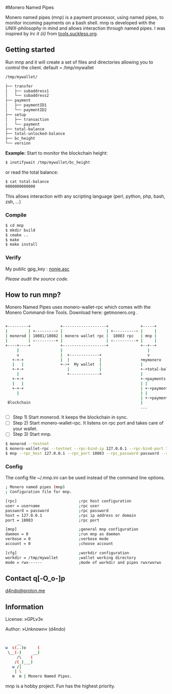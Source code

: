 #Monero Named Pipes

Monero named pipes (mnp) is a payment processor, using named pipes, to monitor incoming payments on a bash shell.
mnp is developed with the *UNIX-philosophy* in mind and allows interaction through named pipes. I was inspired by *Irc it (ii)* from [tools.suckless.org](https://tools.suckless.org/ii/).


## Getting started

Run mnp and it will create a set of files and directories allowing you to control the client.
default = /tmp/mywallet


```bash
/tmp/mywallet/

├── transfer
│   ├── subaddress1
│   └── subaddress2
├── payment
│   ├── paymentID1
│ 	└── paymentID2
├── setup
│   ├── transaction
│   └── payment
├── total-balance
├── total-unlocked-balance
├── bc_height
└── version
```

**Example:**
Start to monitor the blockchain height:

```bash
$ inotifywait /tmp/mywallet/bc_height
```

or read the total balance:

```bash
$ cat total-balance
0000000000000
```

This allows interaction with any scripting language (perl, python, php, bash, zsh, ...)


### Compile

```bash
$ cd mnp
$ mkdir build
$ cmake ..
$ make
$ make install
```

### Verify

My public gpg_key : [nonie.asc](http://mnp4i54qnixz336alilggo4zkxgf35oj7kodkli2as4q6gpvvy5lxrad.onion/nonie.asc)

*Please audit the source code.*


## How to run mnp?

 Monero Named Pipes uses monero-wallet-rpc which comes with the Monero Command-line Tools. Download here: getmonero.org .

```bash

+---------+             +-------------------+              +-----+
|         | +---------> |                   | +----------> |     |
| monerod | 18081/18082 | monero wallet rpc |  18083 rpc   | mnp |
|         | <---------+ |                   | <----------+ |     |
+----+----+             +-------------------+              +--+--+
     |                  |                                     |
     v                  |  +-------------+                    v
   +-+-+                |  |             |                 +mymonero
   |   |                +->+  My wallet  |                 |
   +-+-+                   |             |                 +-+total-balance
     |                     +-------------+                 |
   +-+-+                                                   +-+payments
   |   |                                                   | |
   +-+-+                                                   | +-+paymentID1
     |                                                     | |
                                                           | +-+paymentID2
 Blockchain                                                | 
                                                           ...
```
 
- [ ] Step 1) Start monerod. It keeps the blockchain in sync.
- [ ] Step 2) Start monero-wallet-rpc. It listens on rpc port and takes care of your wallet.
- [ ] Step 3) Start mnp.

```bash
$ monerod --testnet
$ monero-wallet-rpc --testnet --rpc-bind-ip 127.0.0.1 --rpc-bind-port 18083 --rpc-login username:password --wallet-file mywallet --prompt-for-password
$ mnp --rpc_host 127.0.0.1 --rpc_port 18083 --rpc_password password --rpc_user username --workdir="/tmp/mywallet"
```

### Config

The config file ~/.mnp.ini can be used instead of the command line options. 

```bash
; Monero named pipes (mnp)
; Configuration file for mnp.

[rpc]							;rpc host configuration
user = username                 ;rpc user
password = password             ;rpc password
host = 127.0.0.1                ;rpc ip address or domain
port = 18083                    ;rpc port 

[mnp]                           ;general mnp configuration
daemon = 0                      ;run mnp as daemon
verbose = 0                     ;verbose mode
account = 0                     ;choose account

[cfg]                           ;workdir configuration
workdir = /tmp/mywallet         ;wallet working directory
mode = rwx------                ;mode of workdir and pipes rwxrwxrwx
```

## Contact q[-O_o-]p

d4ndo@proton.me


## Information

License: »GPLv3«

Author: »Unknown« (d4ndo)

```bash

     __
w  c(..)o     (
 \__(-)     __)
     /\    (
    /(_)___)
   w /|
    | \
   m  m | Monero Named Pipes.
```


mnp is a hobby project. Fun has the highest priority.

